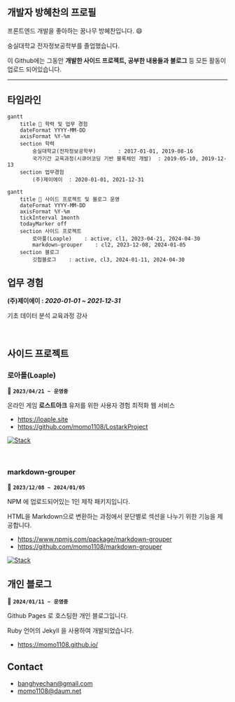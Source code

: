 ## 개발자 방혜찬의 프로필
프론트엔드 개발을 좋아하는 꿈나무 방혜찬입니다. 😄

숭실대학교 전자정보공학부를 졸업했습니다.

이 Github에는 그동안 **개발한 사이드 프로젝트, 공부한 내용들과 블로그** 등 모든 활동이 업로드 되어있습니다.

---

## 타임라인
```mermaid
gantt
    title 📆 학력 및 업무 경험
    dateFormat YYYY-MM-DD
    axisFormat %Y-%m
    section 학력
        숭실대학교(전자정보공학부)       : 2017-01-01, 2019-08-16
        국가기간 교육과정(시큐어코딩 기반 블록체인 개발)  : 2019-05-10, 2019-12-13
    section 업무경험
        (주)제이에이  : 2020-01-01, 2021-12-31
```

```mermaid
gantt
    title 📆 사이드 프로젝트 및 블로그 운영
    dateFormat YYYY-MM-DD
    axisFormat %Y-%m
    tickInterval 1month
    todayMarker off
    section 사이드 프로젝트
        로아플(Loaple)    : active, cl1, 2023-04-21, 2024-04-30
        markdown-grouper    : cl2, 2023-12-08, 2024-01-05
    section 블로그
        깃헙블로그    : active, cl3, 2024-01-11, 2024-04-30
```

## 업무 경험
**(주)제이에이 : _2020-01-01 ~ 2021-12-31_**

기초 데이터 분석 교육과정 강사

<br>

## 사이드 프로젝트
### 로아플(Loaple)
:calendar: **`2023/04/21 ~ 운영중`**

온라인 게임 **로스트아크** 유저를 위한 사용자 경험 최적화 웹 서비스


- https://loaple.site
- https://github.com/momo1108/LostarkProject

[![Stack](https://skillicons.dev/icons?i=typescript,react,next,aws)](https://skillicons.dev)

<br>

### markdown-grouper
:calendar: **`2023/12/08 ~ 2024/01/05`**

NPM 에 업로드되어있는 1인 제작 패키지입니다.

HTML을 Markdown으로 변환하는 과정에서 문단별로 섹션을 나누기 위한 기능을 제공합니다.

- https://www.npmjs.com/package/markdown-grouper
- https://github.com/momo1108/markdown-grouper

[![Stack](https://skillicons.dev/icons?i=typescript)](https://skillicons.dev)

## 개인 블로그
:calendar: **`2024/01/11 ~ 운영중`**

Github Pages 로 호스팅한 개인 블로그입니다.

Ruby 언어의 Jekyll 을 사용하여 개발되었습니다.

- https://momo1108.github.io/

## Contact
- banghyechan@gmail.com
- momo1108@daum.net
